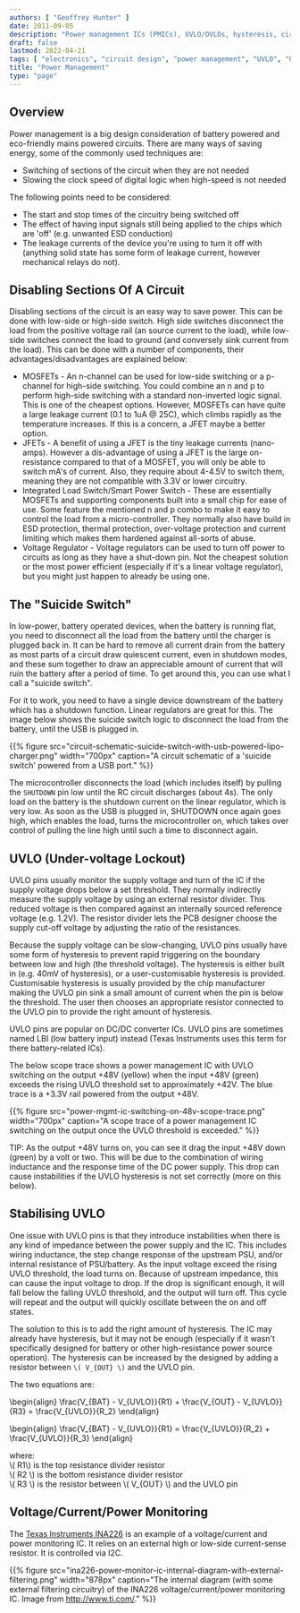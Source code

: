```yaml
---
authors: [ "Geoffrey Hunter" ]
date: 2011-09-05
description: "Power management ICs (PMICs), UVLO/OVLOs, hysteresis, circuit disabling, suicide switches and more info on power management."
draft: false
lastmod: 2022-04-21
tags: [ "electronics", "circuit design", "power management", "UVLO", "OVLO", "hysteresis", "oscillations", "ICs", "suicide switches", "power monitoring" ]
title: "Power Management"
type: "page"
---
```


## Overview

Power management is a big design consideration of battery powered and eco-friendly mains powered circuits. There are many ways of saving energy, some of the commonly used techniques are:

* Switching of sections of the circuit when they are not needed
* Slowing the clock speed of digital logic when high-speed is not needed

The following points need to be considered:

* The start and stop times of the circuitry being switched off
* The effect of having input signals still being applied to the chips which are 'off' (e.g. unwanted ESD conduction)
* The leakage currents of the device you're using to turn it off with (anything solid state has some form of leakage current, however mechanical relays do not).

## Disabling Sections Of A Circuit

Disabling sections of the circuit is an easy way to save power. This can be done with  low-side or high-side switch. High side switches disconnect the load from the positive voltage rail (an source current to the load), while low-side switches connect the load to ground (and conversely sink current from the load). This can be done with a number of components, their advantages/disadvantages are explained below:

* MOSFETs - An n-channel can be used for low-side switching or a p-channel for high-side switching. You could combine an n and p to perform high-side switching with a standard non-inverted logic signal. This is one of the cheapest options. However, MOSFETs can have quite a large leakage current (0.1 to 1uA @ 25C), which climbs rapidly as the temperature increases. If this is a concern, a JFET maybe a better option.
* JFETs - A benefit of using a JFET is the tiny leakage currents (nano-amps). However a dis-advantage of using a JFET is the large on-resistance compared to that of a MOSFET, you will only be able to switch mA's of current. Also, they require about 4-4.5V to switch them, meaning they are not compatible with 3.3V or lower circuitry.
* Integrated Load Switch/Smart Power Switch - These are essentially MOSFETs and supporting components built into a small chip for ease of use. Some feature the mentioned n and p combo to make it easy to control the load from a micro-controller. They normally also have build in ESD protection, thermal protection, over-voltage protection and current limiting which makes them hardened against all-sorts of abuse.
* Voltage Regulator - Voltage regulators can be used to turn off power to circuits as long as they have a shut-down pin. Not the cheapest solution or the most power efficient (especially if it's a linear voltage regulator), but you might just happen to already be using one.

## The "Suicide Switch"

In low-power, battery operated devices, when the battery is running flat, you need to disconnect all the load from the battery until the charger is plugged back in. It can be hard to remove all current drain from the battery as most parts of a circuit draw quiescent current, even in shutdown modes, and these sum together to draw an appreciable amount of current that will ruin the battery after a period of time. To get around this, you can use what I call a "suicide switch".

For it to work, you need to have a single device downstream of the battery which has a shutdown function. Linear regulators are great for this. The image below shows the suicide switch logic to disconnect the load from the battery, until the USB is plugged in.

{{% figure src="circuit-schematic-suicide-switch-with-usb-powered-lipo-charger.png" width="700px" caption="A circuit schematic of a 'suicide switch' powered from a USB port." %}}

The microcontroller disconnects the load (which includes itself) by pulling the `SHUTDOWN` pin low until the RC circuit discharges (about 4s). The only load on the battery is the shutdown current on the linear regulator, which is very low. As soon as the USB is plugged in, SHUTDOWN once again goes high, which enables the load, turns the microcontroller on, which takes over control of pulling the line high until such a time to disconnect again.

## UVLO (Under-voltage Lockout)

UVLO pins usually monitor the supply voltage and turn of the IC if the supply voltage drops below a set threshold. They normally indirectly measure the supply voltage by using an external resistor divider. This reduced voltage is then compared against an internally sourced reference voltage (e.g. 1.2V). The resistor divider lets the PCB designer choose the supply cut-off voltage by adjusting the ratio of the resistances.

Because the supply voltage can be slow-changing, UVLO pins usually have some form of hysteresis to prevent rapid triggering on the boundary between low and high (the threshold voltage). The hysteresis is either built in (e.g. 40mV of hysteresis), or a user-customisable hysteresis is provided. Customisable hysteresis is usually provided by the chip manufacturer making the UVLO pin sink a small amount of current when the pin is below the threshold. The user then chooses an appropriate resistor connected to the UVLO pin to provide the right amount of hysteresis.

UVLO pins are popular on DC/DC converter ICs. UVLO pins are sometimes named LBI (low battery input) instead (Texas Instruments uses this term for there battery-related ICs).

The below scope trace shows a power management IC with UVLO switching on the output +48V (yellow) when the input +48V (green) exceeds the rising UVLO threshold set to approximately +42V. The blue trace is a +3.3V rail powered from the output +48V.

{{% figure src="power-mgmt-ic-switching-on-48v-scope-trace.png" width="700px" caption="A scope trace of a power management IC switching on the output once the UVLO threshold is exceeded." %}}

TIP: As the output +48V turns on, you can see it drag the input +48V down (green) by a volt or two. This will be due to the combination of wiring inductance and the response time of the DC power supply. This drop can cause instabilities if the UVLO hysteresis is not set correctly (more on this below).

## Stabilising UVLO

One issue with UVLO pins is that they introduce instabilities when there is any kind of impedance between the power supply and the IC. This includes wiring inductance, the step change response of the upstream PSU, and/or internal resistance of PSU/battery. As the input voltage exceed the rising UVLO threshold, the load turns on. Because of upstream impedance, this can cause the input voltage to drop. If the drop is significant enough, it will fall below the falling UVLO threshold, and the output will turn off. This cycle will repeat and the output will quickly oscillate between the on and off states.

The solution to this is to add the right amount of hysteresis. The IC may already have hysteresis, but it may not be enough (especially if it wasn't specifically designed for battery or other high-resistance power source operation). The hysteresis can be increased by the designed by adding a resistor between `\( V_{OUT} \)` and the UVLO pin.

The two equations are:

<p>\begin{align}
\frac{V_{BAT} - V_{UVLO}}{R1} + \frac{V_{OUT} - V_{UVLO}}{R3} = \frac{V_{UVLO}}{R_2}
\end{align}</p>

<p>\begin{align}
\frac{V_{BAT} - V_{UVLO}}{R1} = \frac{V_{UVLO}}{R_2} + \frac{V_{UVLO}}{R_3}
\end{align}</p>

<p class="centered">
where:</br>
\( R1\) is the top resistance divider resistor</br>
\( R2 \) is the bottom resistance divider resistor</br>
\( R3 \) is the resistor between \( V_{OUT} \) and the UVLO pin</br>
</p>

## Voltage/Current/Power Monitoring

The [Texas Instruments INA226](http://www.ti.com/product/ina226) is an example of a voltage/current and power monitoring IC. It relies on an external high or low-side current-sense resistor. It is controlled via I2C. 

{{% figure src="ina226-power-monitor-ic-internal-diagram-with-external-filtering.png" width="878px" caption="The internal diagram (with some external filtering circuitry) of the INA226 voltage/current/power monitoring IC. Image from http://www.ti.com/." %}}
